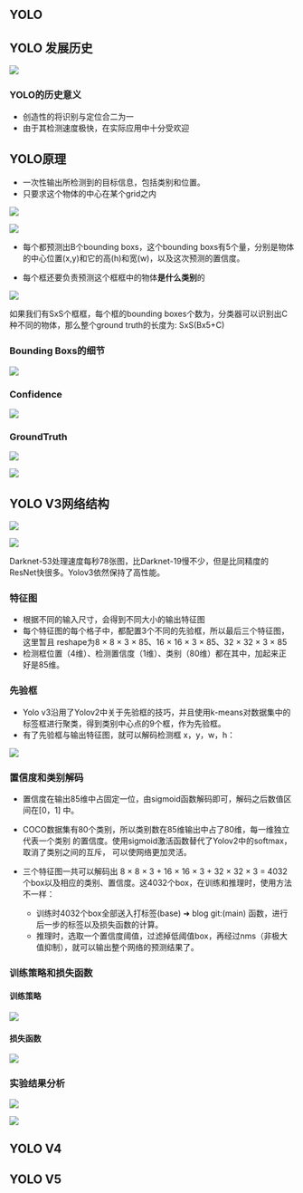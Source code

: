 ## YOLO

## YOLO 发展历史



![](https://moonstarimg.oss-cn-hangzhou.aliyuncs.com/picgo_img/20210804091948.png)

###  YOLO的历史意义

- 创造性的将识别与定位合二为一
- 由于其检测速度极快，在实际应用中十分受欢迎



## YOLO原理

- 一次性输出所检测到的目标信息，包括类别和位置。
- 只要求这个物体的中心在某个grid之内

![](https://moonstarimg.oss-cn-hangzhou.aliyuncs.com/picgo_img/20210804212822.png)

![](https://moonstarimg.oss-cn-hangzhou.aliyuncs.com/picgo_img/20210804212840.png)



- 每个都预测出B个bounding boxs，这个bounding boxs有5个量，分别是物体的中心位置(x,y)和它的高(h)和宽(w)，以及这次预测的置信度。 

- 每个框还要负责预测这个框框中的物体**是什么类别**的

![](https://moonstarimg.oss-cn-hangzhou.aliyuncs.com/picgo_img/20210804213034.png)



如果我们有SxS个框框，每个框的bounding boxes个数为，分类器可以识别出C种不同的物体，那么整个ground truth的长度为: SxS(Bx5+C)



### Bounding Boxs的细节

![](https://moonstarimg.oss-cn-hangzhou.aliyuncs.com/picgo_img/20210804213358.png)

### Confidence

![](https://moonstarimg.oss-cn-hangzhou.aliyuncs.com/picgo_img/20210804213502.png)



### GroundTruth

![](https://moonstarimg.oss-cn-hangzhou.aliyuncs.com/picgo_img/20210804213543.png)

![](https://moonstarimg.oss-cn-hangzhou.aliyuncs.com/picgo_img/20210804213641.png)

## YOLO V3网络结构

![](https://moonstarimg.oss-cn-hangzhou.aliyuncs.com/picgo_img/20210804213716.png)

![](https://moonstarimg.oss-cn-hangzhou.aliyuncs.com/picgo_img/20210804091054.png)

Darknet-53处理速度每秒78张图，比Darknet-19慢不少，但是比同精度的
ResNet快很多。Yolov3依然保持了高性能。

### 特征图

- 根据不同的输入尺寸，会得到不同大小的输出特征图
- 每个特征图的每个格子中，都配置3个不同的先验框，所以最后三个特征图，这里暂且
  reshape为8 × 8 × 3 × 85、16 × 16 × 3 × 85、32 × 32 × 3 × 85
- 检测框位置（4维）、检测置信度（1维）、类别（80维）都在其中，加起来正好是85维。

### 先验框

- Yolo v3沿用了Yolov2中关于先验框的技巧，并且使用k-means对数据集中的标签框进行聚类，得到类别中心点的9个框，作为先验框。
- 有了先验框与输出特征图，就可以解码检测框 x，y，w，h：

![](https://moonstarimg.oss-cn-hangzhou.aliyuncs.com/picgo_img/20210804091417.png)



### 置信度和类别解码

- 置信度在输出85维中占固定一位，由sigmoid函数解码即可，解码之后数值区间在[0，1]
  中。
- COCO数据集有80个类别，所以类别数在85维输出中占了80维，每一维独立代表一个类别
  的置信度。使用sigmoid激活函数替代了Yolov2中的softmax，取消了类别之间的互斥，
  可以使网络更加灵活。

- 三个特征图一共可以解码出 8 × 8 × 3 + 16 × 16 × 3 + 32 × 32 × 3 = 4032 个box以及相应的类别、置信度。这4032个box，在训练和推理时，使用方法不一样：
  - 训练时4032个box全部送入打标签(base) ➜  blog git:(main) 函数，进行后一步的标签以及损失函数的计算。
  - 推理时，选取一个置信度阈值，过滤掉低阈值box，再经过nms（非极大值抑制），就可以输出整个网络的预测结果了。

### 训练策略和损失函数

#### 训练策略

![](https://moonstarimg.oss-cn-hangzhou.aliyuncs.com/picgo_img/20210806202428.png)

#### 损失函数

![](https://moonstarimg.oss-cn-hangzhou.aliyuncs.com/picgo_img/20210806202444.png)

### 实验结果分析

![](https://moonstarimg.oss-cn-hangzhou.aliyuncs.com/picgo_img/20210806202646.png)

![](https://moonstarimg.oss-cn-hangzhou.aliyuncs.com/picgo_img/20210806202710.png)



## YOLO V4



## YOLO V5